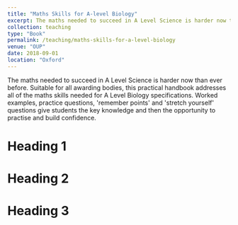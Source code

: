 ```yaml
---
title: "Maths Skills for A-level Biology"
excerpt: The maths needed to succeed in A Level Science is harder now than ever before. Suitable for all awarding bodies, this practical handbook addresses all of the maths skills needed for A Level Biology specifications. Worked examples, practice questions, 'remember points' and 'stretch yourself' questions give students the key knowledge and then the opportunity to practise and build confidence.<br/><img src='/images/maths-skills-for-a-level-biology.jpg'>
collection: teaching
type: "Book"
permalink: /teaching/maths-skills-for-a-level-biology
venue: "OUP"
date: 2018-09-01
location: "Oxford"
---
```


The maths needed to succeed in A Level Science is harder now than ever before. Suitable for all awarding bodies, this practical handbook addresses all of the maths skills needed for A Level Biology specifications. Worked examples, practice questions, 'remember points' and 'stretch yourself' questions give students the key knowledge and then the opportunity to practise and build confidence.



Heading 1
======

Heading 2
======

Heading 3
======
